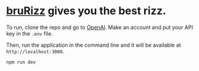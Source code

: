 # [bruRizz](https://www.google.com) gives you the best rizz.

To run, clone the repo and go to [OpenAI](https://beta.openai.com/account/api-keys). Make an account and put your API key in the `.env` file.

Then, run the application in the command line and it will be available at `http://localhost:3000`.

```bash
npm run dev
```
